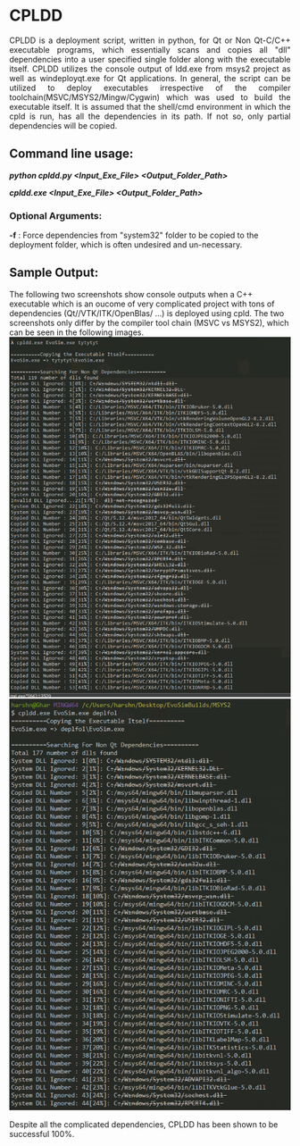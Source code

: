 # CPLDD
<div style="text-align: justify">CPLDD is a deployment script, written in python,  for Qt or Non Qt-C/C++ executable programs, which essentially scans and copies all "dll" dependencies into a user specified single folder along with the executable itself. CPLDD utilizes the console output of ldd.exe from msys2 project as well as windeployqt.exe for Qt applications. In general, the script can be utilized to deploy executables irrespective of the compiler toolchain(MSVC/MSYS2/Mingw/Cygwin) which was used to build the executable itself. It is assumed that the shell/cmd environment in which the cpld is run, has all the dependencies in its path. If not so, only partial dependencies will be copied.</div>

## Command line usage:

***python cpldd.py <Input_Exe_File> <Output_Folder_Path>***

***cpldd.exe <Input_Exe_File> <Output_Folder_Path>***

### Optional Arguments:

**-f** : Force dependencies from "system32" folder to be copied to the deployment folder, which is often undesired and un-necessary.

## Sample Output:
The following two screenshots show console outputs when a C++ executable which is an oucome of very complicated project with tons of dependencies (Qt//VTK/ITK/OpenBlas/ ...) is deployed using cpld. The two screenshots only differ by the compiler tool chain (MSVC vs MSYS2), which can be seen in the following images.
  ![MSVC output](screenshot_msvc.PNG)
  ![MSYS2 output](screenshot_msys2.PNG)

Despite all the complicated dependencies, CPLDD has been shown to be successful 100%. 
